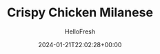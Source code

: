 ---
draft: true # Use this only for setting draft status
hidden: false # Use this to hide unwanted recipes
slug: # <post-title>
title: 'Crispy Chicken Milanese'
description: "The secret to flawless chicken Milanese is butterflying—that means splitting the breasts into cutlets so that you not only have more surface area for the crispy breadcrumbs to adhere to, but also a thinner piece of meat that cooks quickly in the pan. All that deliciousness is best with an easy breezy side—in this case, a lemony arugula salad with slices of succulent yellow squash."
image: https://img.hellofresh.com/f_auto,fl_lossy,q_auto,w_1200/hellofresh_s3/image/crispy-chicken-milanese-6ec4e9a4.jpg
date: 2024-01-21T22:02:28+00:00
author: HelloFresh

tags: []
categories: "main course"
cuisines: "American"
allergens: ['Wheat', 'Milk']

calories: 480
preptime: ['30 minutes']
cooktime: # 180 = 3 Hours | In minutes
totaltime: PT30M
servings: 2

links:
  - description: "The secret to flawless chicken Milanese is butterflying—that means splitting the breasts into cutlets so that you not only have more surface area for the crispy breadcrumbs to adhere to, but also a thinner piece of meat that cooks quickly in the pan. All that deliciousness is best with an easy breezy side—in this case, a lemony arugula salad with slices of succulent yellow squash."
    website: https://www.hellofresh.com/recipes/crispy-chicken-milanese-59baee5930a03b56793f2302
    image: https://img.hellofresh.com/f_auto,fl_lossy,q_auto,w_1200/hellofresh_s3/image/crispy-chicken-milanese-6ec4e9a4.jpg
 
weight: # 1 | You can add weight to some posts to override the default sorting (date descending)

comments: false # Keep False

ingredients: ['4 ounce Heirloom Grape Tomatoes', '1 unit Shallot', '1 unit Lemon', '1 unit Yellow Squash', '½ cup Panko Breadcrumbs', '12 ounce Chicken Breasts', '1 teaspoon Italian Seasoning', '4 tablespoon Sour Cream', '2 ounce Arugula', '5 teaspoon Olive Oil', ' Salt', ' Pepper']

instructionTitles: ['Preheat and Prep', 'Roast Squash', 'Butterfly Chicken', 'Cook Chicken', 'Make Salad', 'Plate and Serve']
instructions: ['Wash and dry all produce. Preheat oven to 425 degrees. Halve tomatoes lengthwise. Halve, peel, and finely chop shallot until you have 1 TBSP. Halve lemon; cut one half into wedges. Slice squash crosswise into ¼-inch-thick rounds. Place panko in a shallow dish.', 'Toss squash, a drizzle of olive oil, and a pinch of salt and pepper on a baking sheet. Roast in oven until lightly browned, 10-15 minutes, flipping halfway through.', 'With your hand on one chicken breast, cut ¾ of the way through center, parallel to cutting board, stopping before you slice through. Repeat with other breast. Open each up and season all over with salt, pepper, and Italian seasoning. Brush with sour cream, then press into panko in dish to coat all over.', 'Heat a large drizzle of olive oil in a large pan over medium-high heat. Add chicken and cook until no longer pink in center, 3-4 minutes per side. TIP: A nonstick pan is great for frying and helps the crust stick to the food and not the pan. Get one at HelloFresh.com/Shop', 'Place chopped shallot, juice from one lemon half, and a large drizzle of olive oil in a large bowl. Whisk to combine. Season with salt and pepper. Add arugula and tomatoes and toss to coat.', 'Thinly slice chicken. Divide salad between plates. Top with squash and chicken. Serve with lemon wedges to the side for squeezing over.']
---